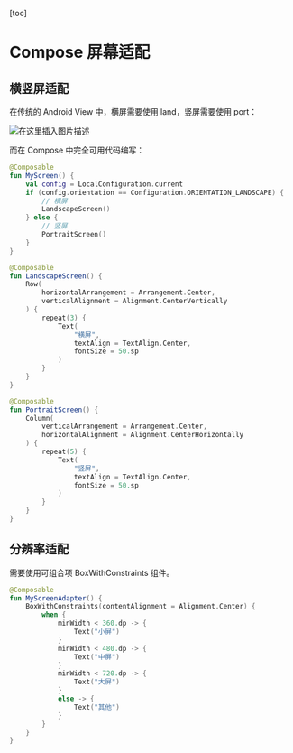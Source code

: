 [toc]

# Compose 屏幕适配

## 横竖屏适配

在传统的 Android View 中，横屏需要使用 land，竖屏需要使用 port：

![在这里插入图片描述](https://img-blog.csdnimg.cn/direct/99800f914a5b465f999333cef5c06400.jpeg)

而在 Compose 中完全可用代码编写：

```kotlin
@Composable
fun MyScreen() {
    val config = LocalConfiguration.current
    if (config.orientation == Configuration.ORIENTATION_LANDSCAPE) {
        // 横屏
        LandscapeScreen()
    } else {
        // 竖屏
        PortraitScreen()
    }
}

@Composable
fun LandscapeScreen() {
    Row(
        horizontalArrangement = Arrangement.Center,
        verticalAlignment = Alignment.CenterVertically
    ) {
        repeat(3) {
            Text(
                "横屏",
                textAlign = TextAlign.Center,
                fontSize = 50.sp
            )
        }
    }
}

@Composable
fun PortraitScreen() {
    Column(
        verticalArrangement = Arrangement.Center,
        horizontalAlignment = Alignment.CenterHorizontally
    ) {
        repeat(5) {
            Text(
                "竖屏",
                textAlign = TextAlign.Center,
                fontSize = 50.sp
            )
        }
    }
}
```



## 分辨率适配

需要使用可组合项 BoxWithConstraints 组件。

```kotlin
@Composable
fun MyScreenAdapter() {
    BoxWithConstraints(contentAlignment = Alignment.Center) {
        when {
            minWidth < 360.dp -> {
                Text("小屏")
            }
            minWidth < 480.dp -> {
                Text("中屏")
            }
            minWidth < 720.dp -> {
                Text("大屏")
            }
            else -> {
                Text("其他")
            }
        }
    }
}
```

